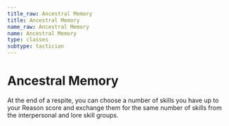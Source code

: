 ```yaml
---
title_raw: Ancestral Memory
title: Ancestral Memory
name_raw: Ancestral Memory
name: Ancestral Memory
type: classes
subtype: tactician
---
```


# Ancestral Memory

At the end of a respite, you can choose a number of skills you have up to your Reason score and exchange them for the same number of skills from the interpersonal and lore skill groups.

